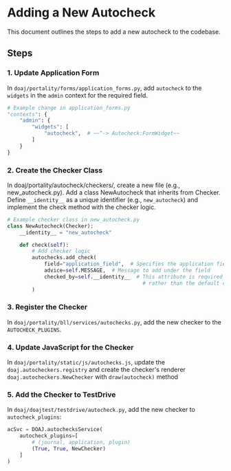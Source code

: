 # Adding a New Autocheck

This document outlines the steps to add a new autocheck to the codebase.

## Steps

### 1. Update Application Form

In `doaj/portality/forms/application_forms.py`, add `autocheck` to the `widgets` in the `admin` context for the required
field.

```python
# Example change in application_forms.py
"contexts": {
    "admin": {
        "widgets": [
            "autocheck",  # ~~^-> Autocheck:FormWidget~~
        ]
    }
}
```

### 2. Create the Checker Class

In doaj/portality/autocheck/checkers/, create a new file (e.g., new_autocheck.py). Add a class NewAutocheck that
inherits from Checker. Define `__identity__` as a unique identifier (e.g., `new_autocheck`) and implement the check
method
with the checker logic.

```python
# Example checker class in new_autocheck.py
class NewAutocheck(Checker):
    __identity__ = "new_autocheck"

    def check(self):
        # Add checker logic
        autochecks.add_check(
            field="application_field",  # Specifies the application field that the checker validates
            advice=self.MESSAGE,  # Message to add under the field
            checked_by=self.__identity__  # This attribute is required to use your checker's renderer
                                            # rather than the default one
        )

```

### 3. Register the Checker

In `doaj/portality/bll/services/autochecks.py`, add the new checker to the `AUTOCHECK_PLUGINS`.

### 4. Update JavaScript for the Checker

In `doaj/portality/static/js/autochecks.js`, update the `doaj.autocheckers.registry`
and create the checker's renderer `doaj.autocheckers.NewChecker` with `draw(autocheck)` method

### 5. Add the Checker to TestDrive

In `doaj/doajtest/testdrive/autocheck.py`, add the new checker to `autocheck_plugins`:

```python
acSvc = DOAJ.autochecksService(
    autocheck_plugins=[
        # (journal, application, plugin)
        (True, True, NewChecker)
    ]
)
```